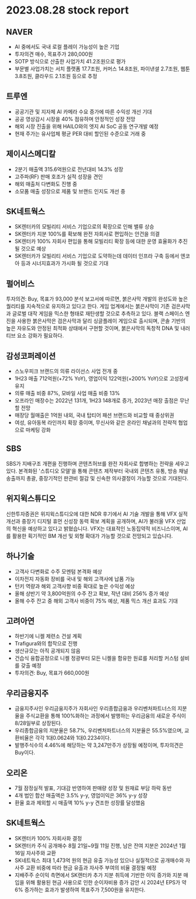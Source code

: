 # 2023.08.28 stock report
## NAVER
- AI 중에서도 국내 로컬 플레이 가능성이 높은 기업
- 투자의견 매수, 목표주가 280,000원
- SOTP 방식으로 산출한 사업가치 41.2조원으로 평가
- 부문별 사업가치는 서치 플랫폼 17.7조원, 커머스 14.8조원, 파이낸셜 2.7조원, 웹툰 3.8조원, 클라우드 2.1조원 등으로 추정
## 트루엔
- 공공기관 및 지자체 AI 카메라 수요 증가에 따른 수익성 개선 기대
- 공공 영상감시 시장을 40% 점유하며 안정적인 성장 전망
- 해외 시장 진출을 위해 HAILO와의 엣지 AI SoC 공동 연구개발 예정
- 현재 주가는 유사업체 평균 PER 대비 할인된 수준으로 거래 중
## 제이시스메디칼
- 2분기 매출액 315.6억원으로 전년대비 14.3% 성장
- 고주파(RF) 판매 호조가 실적 성장을 견인
- 해외 매출처 다변화도 진행 중
- 소모품 매출 성장으로 제품 및 브랜드 인지도 개선 중
## SK네트웍스
- SK렌터카의 모빌리티 서비스 기업으로의 확장으로 인해 밸류 상승
- SK렌터카 지분 100%를 확보해 완전 자회사로 편입하는 안건을 의결
- SK렌터카 100% 자회사 편입을 통해 모빌리티 확장 등에 대한 운영 효율화가 추진될 것으로 예상
- SK렌터카가 모빌리티 서비스 기업으로 도약하는데 데이터 인프라 구축 등에서 엔코아 등과 시너지효과가 가시화 될 것으로 기대
## 펄어비스
투자의견: Buy, 목표가 93,000
분석 보고서에 따르면, 붉은사막 개발의 완성도와 높은 퀄리티를 지속적으로 유지하고 있다고 한다. 게임 업계에서는 붉은사막이 기존 검은사막과 글로벌 대작 게임을 믹스한 형태로 재탄생할 것으로 추측하고 있다. 블랙 스페이스 엔진을 사용한 붉은사막은 검은사막과 달리 싱글플레이 게임으로 출시되며, 콘솔 기반의 높은 자유도와 안정된 최적화 상태에서 구현할 것이며, 붉은사막의 독창적 DNA 및 내러티브 요소 강화가 필요하다.
## 감성코퍼레이션
- 스노우피크 브랜드의 의류 라이선스 사업 전개 중
- 1H23 매출 712억원(+72% YoY), 영업이익 122억원(+200% YoY)으로 고성장세 유지
- 의류 매출 비중 87%, 모바일 사업 매출 비중 13%
- 오프라인 매장수는 2022년 131개, 1H23 148개로 증가, 2023년 매장 출점은 무난할 전망
- 매장당 월매출은 1억원 내외, 국내 탑티어 패션 브랜드와 비교할 때 중상위권
- 여성, 유아동복 라인까지 확장 중이며, 무신사와 같은 온라인 채널과의 전략적 협업으로 마케팅 강화
## SBS
SBS가 지배구조 개편을 진행하며 콘텐츠허브를 완전 자회사로 합병하는 전략을 세우고 있다. 본격화된 '스튜디오 모델'을 통해 콘텐츠 제작부터 국내외 콘텐츠 유통, 방송 채널 송출까지 총괄, 중장기적인 판관비 절감 및 신속한 의사결정이 가능할 것으로 기대된다.
## 위지윅스튜디오
신한투자증권은 위지윅스튜디오에 대한 NDR 후기에서 AI 기술 개발을 통해 VFX 실적 개선과 중장기 디지털 휴먼 신성장 동력 확보 계획을 공개하며, AI가 불러올 VFX 산업의 혁신을 예상하고 있다고 밝혔습니다. VFX는 대표적인 노동집약적 비즈니스이며, AI를 활용한 획기적인 BM 개선 및 외형 확대가 가능할 것으로 전망되고 있습니다.
## 하나기술
- 고객사 다변화로 수주 모멘텀 본격화 예상
- 이차전지 자동화 장비를 국내 및 해외 고객사에 납품 가능
- 턴키 역량과 해외 고객사향 비중 확대로 높은 수익성 예상
- 올해 상반기 약 3,800억원의 수주 잔고 확보, 작년 대비 256% 증가 예상
- 올해 수주 잔고 중 해외 고객사 비중이 75% 예상, 제품 믹스 개선 효과도 기대
## 고려아연
- 하반기에 니켈 제련소 건설 계획
- Trafigura와의 합작으로 진행
- 생산규모는 아직 공개되지 않음
- 건습식 융합공정으로 니켈 정광부터 모든 니켈을 함유한 원료를 처리할 커스텀 설비를 갖출 예정
- 투자의견: Buy, 목표가 660,000원
## 우리금융지주
- 금융지주사인 우리금융지주가 자회사인 우리종합금융과 우리벤처파트너스의 지분율을 주식교환을 통해 100%화하는 과정에서 발행하는 우리금융의 새로운 주식이 8/28일부로 상장된다.
- 우리종합금융의 지분율은 58.7%, 우리벤처파트너스의 지분율은 55.5%였으며, 교환비율은 각각 1대0.0624와 1대0.2234이다.
- 발행주식수의 4.46%에 해당하는 약 3,247만주가 상장될 예정이며, 투자의견은 Buy이다.
## 오리온
- 7월 잠정실적 발표, 기대감 반영하여 판매량 성장 및 원재료 부담 하락 동반
- 4개 법인 합산 매출액은 3.5% y-y, 영업이익은 36% y-y 성장
- 환율 효과 제외할 시 매출액 10% y-y 견조한 성장률 달성했음
## SK네트웍스
- SK렌터카 100% 자회사화 결정
- SK렌터카 주식 공개매수 8월 21일~9월 11일 진행, 남은 잔여 지분은 2024년 1월 16일 자사주와 교환
- SK네트웍스 최대 1,473억 원의 현금 유출 가능성 있으나 실질적으로 공개매수와 자사주 교환 비중에 따라 현금 유출과 자사주 부여의 비율 결정될 예정
- 지배주주 순이익 측면에서 SK렌터카 추가 지분 취득에 기반한 이익 증가와 지분 매입을 위해 활용된 현금 사용으로 인한 순이자비용 증가 감안 시 2024년 EPS가 약 6% 증가하는 효과가 발생하여 목표주가 7,500원을 유지한다.